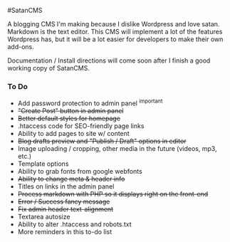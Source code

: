 #SatanCMS

A blogging CMS I'm making because I dislike Wordpress and love satan. Markdown is the text editor. This CMS will implement a lot of the features Wordpress has, but it will be a lot easier for developers to make their own add-ons.

Documentation / Install directions will come soon after I finish a good working copy of SatanCMS.

### To Do

- Add password protection to admin panel <sup>important</sup>
- ~~"Create Post" button in admin panel~~
- ~~Better default styles for homepage~~
- .htaccess code for SEO-friendly page links
- Ability to add pages to site w/ content
- ~~Blog drafts preview and "Publish / Draft" options in editor~~
- Image uploading / cropping, other media in the future (videos, mp3, etc.)
- Template options
- Ability to grab fonts from google webfonts
- ~~Ability to change meta & header info~~
- Titles on links in the admin panel
- ~~Process markdown with PHP so it displays right on the front-end~~
- ~~Error / Success fancy message~~
- ~~Fix admin header text-alignment~~
- Textarea autosize
- Ability to alter .htaccess and robots.txt
- More reminders in this to-do list